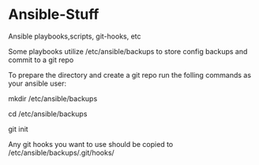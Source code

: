 # Ansible-Stuff
Ansible playbooks,scripts, git-hooks, etc

Some playbooks utilize /etc/ansible/backups to store config backups and commit to a git repo

To prepare the directory and create a git repo run the folling commands as your ansible user:


mkdir /etc/ansible/backups

cd /etc/ansible/backups

git init



Any git hooks you want to use should be copied to /etc/ansible/backups/.git/hooks/
